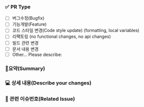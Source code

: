### ✅  PR Type

- [ ] 버그수정(Bugfix)
- [ ] 기능개발(Feature)
- [ ] 코드 스타일 변경(Code style update) (formatting, local variables)
- [ ] 리팩토링 (no functional changes, no api changes)
- [ ] 빌드 관련 변경
- [ ] 문서 내용 변경
- [ ] Other… Please describe:

### 🎯요약(Summary)


### 💻 상세 내용(Describe your changes)


### 📌 관련 이슈번호(Related Issue)
